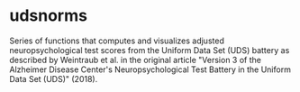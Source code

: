 # udsnorms
Series of functions that computes and visualizes adjusted neuropsychological test scores from the Uniform Data Set (UDS) battery as described by Weintraub et al. in the original article "Version 3 of the Alzheimer Disease Center's Neuropsychological Test Battery in the Uniform Data Set (UDS)" (2018).
